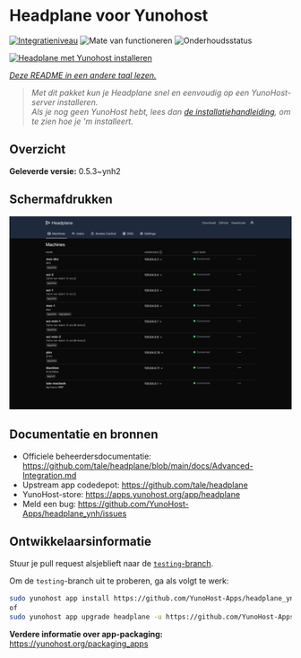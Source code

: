 <!--
NB: Deze README is automatisch gegenereerd door <https://github.com/YunoHost/apps/tree/master/tools/readme_generator>
Hij mag NIET handmatig aangepast worden.
-->

# Headplane voor Yunohost

[![Integratieniveau](https://apps.yunohost.org/badge/integration/headplane)](https://ci-apps.yunohost.org/ci/apps/headplane/)
![Mate van functioneren](https://apps.yunohost.org/badge/state/headplane)
![Onderhoudsstatus](https://apps.yunohost.org/badge/maintained/headplane)

[![Headplane met Yunohost installeren](https://install-app.yunohost.org/install-with-yunohost.svg)](https://install-app.yunohost.org/?app=headplane)

*[Deze README in een andere taal lezen.](./ALL_README.md)*

> *Met dit pakket kun je Headplane snel en eenvoudig op een YunoHost-server installeren.*  
> *Als je nog geen YunoHost hebt, lees dan [de installatiehandleiding](https://yunohost.org/install), om te zien hoe je 'm installeert.*

## Overzicht



**Geleverde versie:** 0.5.3~ynh2

## Schermafdrukken

![Schermafdrukken van Headplane](./doc/screenshots/screenshot.png)

## Documentatie en bronnen

- Officiele beheerdersdocumentatie: <https://github.com/tale/headplane/blob/main/docs/Advanced-Integration.md>
- Upstream app codedepot: <https://github.com/tale/headplane>
- YunoHost-store: <https://apps.yunohost.org/app/headplane>
- Meld een bug: <https://github.com/YunoHost-Apps/headplane_ynh/issues>

## Ontwikkelaarsinformatie

Stuur je pull request alsjeblieft naar de [`testing`-branch](https://github.com/YunoHost-Apps/headplane_ynh/tree/testing).

Om de `testing`-branch uit te proberen, ga als volgt te werk:

```bash
sudo yunohost app install https://github.com/YunoHost-Apps/headplane_ynh/tree/testing --debug
of
sudo yunohost app upgrade headplane -u https://github.com/YunoHost-Apps/headplane_ynh/tree/testing --debug
```

**Verdere informatie over app-packaging:** <https://yunohost.org/packaging_apps>
